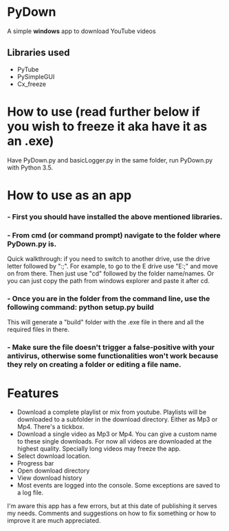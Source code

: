# PyDown
A simple **windows** app to download YouTube videos

## Libraries used
- PyTube
- PySimpleGUI
- Cx_freeze

# How to use (read further below if you wish to freeze it aka have it as an .exe)
Have PyDown.py and basicLogger.py in the same folder, run PyDown.py with Python 3.5.

# How to use as an app
### - First you should have installed the above mentioned libraries.
### - From cmd (or command prompt) navigate to the folder where PyDown.py is.
Quick walkthrough: if you need to switch to another drive, use the drive letter followed by ":;". For example, to go to the E drive use "E:;" and move on from there.
Then just use "cd" followed by the folder name/names. Or you can just copy the path from windows explorer and paste it after cd.
### - Once you are in the folder from the command line, use the following command: python setup.py build
This will generate a "build" folder with the .exe file in there and all the required files in there.
### - Make sure the file doesn't trigger a false-positive with your antivirus, otherwise some functionalities won't work because they rely on creating a folder or editing a file name.

# Features
- Download a complete playlist or mix from youtube. Playlists will be downloaded to a subfolder in the download directory. Either as Mp3 or Mp4. There's a tickbox.
- Download a single video as Mp3 or Mp4. You can give a custom name to these single downloads. For now all videos are downloaded at the highest quality. Specially long videos may freeze the app.
- Select download location.
- Progress bar
- Open download directory
- View download history
- Most events are logged into the console. Some exceptions are saved to a log file.

I'm aware this app has a few errors, but at this date of publishing it serves my needs. Comments and suggestions on how to fix something or how to improve it are much appreciated.

